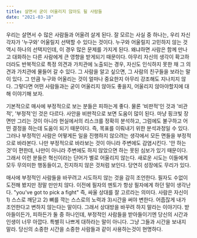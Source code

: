 ```yaml
---
title: 살면서 굳이 어울리지 않아도 될 사람들
date: "2021-03-18"
---
```


우리는 살면서 수 많은 사람들과 어울려 살게 된다. 잘 모르는 사실 중 하나는, 우리 자신 각자가 '누구와' 어울릴지 선택할 수 있다는 것이다. 누구와 어울릴지 고민하지 않는 것 역시 하나의 선택지인데, 이 경우 많은 문제를 가지게 된다. 왜냐하면 사람은 함께 만나고 대화하는 다른 사람에게 큰 영향을 받게되기 때문이다. 아무리 자신의 생각이 확고하더라도 반복적으로 특정 의견과 가치관에 노출되는 경우, 자신도 인식하지 못한 채 그 의견과 가치관에 물들어 갈 수 있다. 그 사람을 알고 싶으면, 그 사람의 친구들을 보라는 말이 있다. 그 만큼 누구와 어울리는 것이 얼마나 중요한지 아무리 강조해도 지나치지 않다. 그렇다면 어떤 사람들과는 굳이 어울리지 않아도 좋을지, 어울리지 않아야할지에 대해 이야기해 보자. 

기본적으로 매사에 부정적으로 보는 분들은 피하는게 좋다. 물론 '비판적'인 것과 '비관적', '부정적'인 것은 다르다. 사안을 비판적으로 보면 도움이 많이 된다. 마냥 핑크빛 장면만 그리는 것이 아니라 현실에서의 리스크를 정확히 분석하고, 그럼에도 불구하고 어떤 결정을 하는데 도움이 되기 때문이다. 즉, 목표를 이뤄내기 위한 분석과정일 수 있다. 그러나 부정적인 사람은 어떻게든 일을 진행하지 않으려는 생각에서 모든 면들을 부정적으로 바라본다. 나만 부정적으로 바라보는 것이 아니라 주변에도 감염시킨다. '안 하는 것'이 편한데, 나만이 아니라 주변에도 하지 않았으면 하는 못된 심보가 있기 때문이다. 그래서 이런 분들은 혁신이라는 단어가 별로 어울리지 않는다. 새로운 시도는 이들에게 모두 무의미한 행동들이고, 진지하지 않은 것처럼 보인다. 당연히 성장에도 무리가 있다. 

매사에 부정적인 사람들을 바꾸려고 시도하지 않는 것을 감히 조언한다. 필자도 수없이 도전해 봤지만 정말 만만치 않다. 이전에 필자의 멘토가 항상 필자에게 하던 말이 생각난다. "you've got to pick a fight" 즉, 싸울 상대를 잘 고르라는 의미다. 사람은 자신이 1) 스스로 깨닫고 2) 뼈를 깍는 스스로의 노력과 3)시간을 써야 변한다. 어줍잖게 내가 조언한다고 변하지 않는다는 말이다. 그래서 상대방을 바꾸려 하지 말라는 이야기다. 받아들이든가, 피하든가 둘 중 하나인데, 부정적인 사람들을 받아들이기엔 당신의 시간과 인생이 너무 아깝다. 특별히 나쁘게 대하라는 말이 아니다. 그냥 그들과 시간을 보내지 말라. 당신의 소중한 시간을 소중한 사람들과 같이 사용하는것이 현명하다. 
